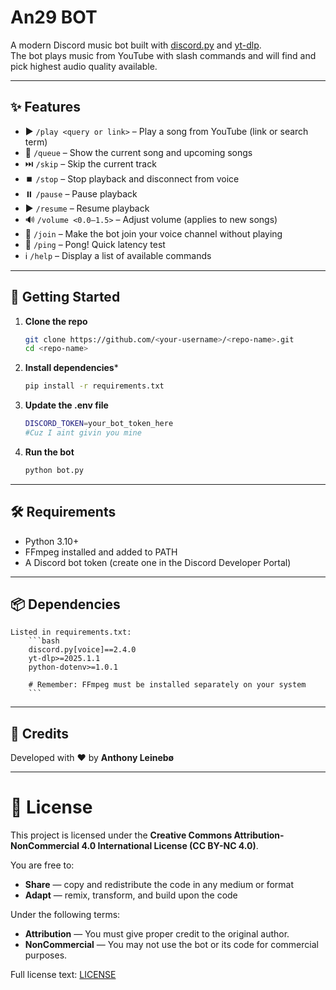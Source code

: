 # An29 BOT

A modern Discord music bot built with [discord.py](https://github.com/Rapptz/discord.py) and [yt-dlp](https://github.com/yt-dlp/yt-dlp).  
The bot plays music from YouTube with slash commands and will find and pick highest audio quality available.

---

## ✨ Features
- ▶️ `/play <query or link>` – Play a song from YouTube (link or search term)  
- 📜 `/queue` – Show the current song and upcoming songs  
- ⏭️ `/skip` – Skip the current track  
- ⏹️ `/stop` – Stop playback and disconnect from voice  
- ⏸️ `/pause` – Pause playback  
- ▶️ `/resume` – Resume playback  
- 🔊 `/volume <0.0–1.5>` – Adjust volume (applies to new songs)  
- 🔗 `/join` – Make the bot join your voice channel without playing  
- 🏓 `/ping` – Pong! Quick latency test  
- ℹ️ `/help` – Display a list of available commands  

---

## 🚀 Getting Started

1. **Clone the repo**
   ```bash
   git clone https://github.com/<your-username>/<repo-name>.git
   cd <repo-name>
   ```

2. **Install dependencies***
    ```bash
    pip install -r requirements.txt
    ```

3. **Update the .env file**
    ```bash
    DISCORD_TOKEN=your_bot_token_here
    #Cuz I aint givin you mine
    ```

4. **Run the bot**
    ```bash
    python bot.py
    ```

---

## 🛠️ Requirements
- Python 3.10+
- FFmpeg
 installed and added to PATH
- A Discord bot token (create one in the Discord Developer Portal)

---

## 📦 Dependencies
    Listed in requirements.txt:
        ```bash
        discord.py[voice]==2.4.0
        yt-dlp>=2025.1.1
        python-dotenv>=1.0.1

        # Remember: FFmpeg must be installed separately on your system
        ```

---

## 👤 Credits  
Developed with ❤️ by **Anthony Leinebø**  

---

# 📜 License  
This project is licensed under the **Creative Commons Attribution-NonCommercial 4.0 International License (CC BY-NC 4.0)**.  

You are free to:  
- **Share** — copy and redistribute the code in any medium or format  
- **Adapt** — remix, transform, and build upon the code  

Under the following terms:  
- **Attribution** — You must give proper credit to the original author.  
- **NonCommercial** — You may not use the bot or its code for commercial purposes.  

Full license text: [LICENSE](LICENSE)  